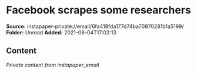 # Facebook scrapes some researchers

**Source:** instapaper-private://email/6fa418fda177d74ba70870281b1a5199/
**Folder:** Unread
**Added:** 2021-08-04T17:02:13




## Content
*Private content from instapaper_email*
